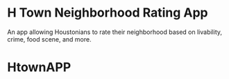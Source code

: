 <h1> H Town Neighborhood Rating App </h1>

<p>An app allowing Houstonians to rate their neighborhood based on livability, crime, food scene, and more.</p>

# HtownAPP
